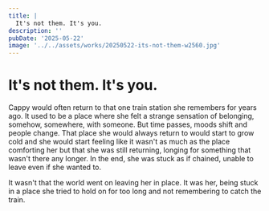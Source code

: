 ```yaml
---
title: |
  It's not them. It's you.
description: ''
pubDate: '2025-05-22'
image: '../../assets/works/20250522-its-not-them-w2560.jpg'
---
```


# It's not them. It's you.

Cappy would often return to that one train station she remembers for years ago. It used to be a place where she felt a strange sensation of belonging, somehow, somewhere, with someone. But time passes, moods shift and people change. That place she would always return to would start to grow cold and she would start feeling like it wasn't as much as the place comforting her but that she was still returning, longing for something that wasn't there any longer. In the end, she was stuck as if chained, unable to leave even if she wanted to.

It wasn't that the world went on leaving her in place. It was her, being stuck in a place she tried to hold on for too long and not remembering to catch the train.
